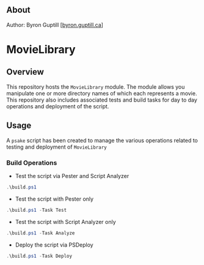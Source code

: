 ## About

Author: Byron Guptill [[byron.guptill.ca](https://byron.guptill.ca)]


# MovieLibrary



## Overview

This repository hosts the ```MovieLibrary``` module. The module allows you manipulate one or more directory names of which each represents a movie. 
This repository also  includes associated tests and build tasks for day to day operations and deployment of the script.

## Usage

A ```psake``` script has been created to manage the various operations related to testing and deployment of ```MovieLibrary```

### Build Operations


* Test the script via Pester and Script Analyzer  
```powershell
.\build.ps1
```
    
* Test the script with Pester only  
```powershell
.\build.ps1 -Task Test
```
    
* Test the script with Script Analyzer only  
```powershell
.\build.ps1 -Task Analyze
```
    
* Deploy the script via PSDeploy  
```powershell
.\build.ps1 -Task Deploy
```